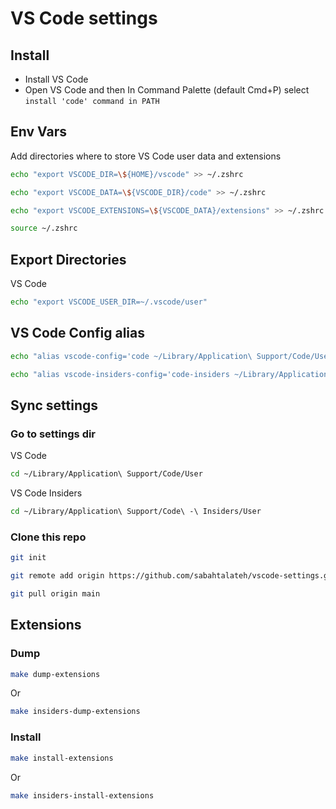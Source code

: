 # VS Code settings

## Install
- Install VS Code
- Open VS Code and then In Command Palette (default Cmd+P) select `install 'code' command in PATH`

## Env Vars
Add directories where to store VS Code user data and extensions
```bash
echo "export VSCODE_DIR=\${HOME}/vscode" >> ~/.zshrc
```
```bash
echo "export VSCODE_DATA=\${VSCODE_DIR}/code" >> ~/.zshrc
```
```bash
echo "export VSCODE_EXTENSIONS=\${VSCODE_DATA}/extensions" >> ~/.zshrc
```
```bash
source ~/.zshrc
```

## Export Directories
VS Code
```bash
echo "export VSCODE_USER_DIR=~/.vscode/user"
```


## VS Code Config alias
```bash
echo "alias vscode-config='code ~/Library/Application\ Support/Code/User'" >> ~/.zshrc
```
```bash
echo "alias vscode-insiders-config='code-insiders ~/Library/Application\ Support/Code\ -\ Insiders/User'" >> ~/.zshrc
```

## Sync settings
### Go to settings dir
VS Code
```bash
cd ~/Library/Application\ Support/Code/User
```
VS Code Insiders
```bash
cd ~/Library/Application\ Support/Code\ -\ Insiders/User
```

### Clone this repo
```bash
git init
```
```bash
git remote add origin https://github.com/sabahtalateh/vscode-settings.git
```
```bash
git pull origin main
```


## Extensions
### Dump
```bash
make dump-extensions
```
Or
```bash
make insiders-dump-extensions
```

### Install
```bash
make install-extensions
```
Or
```bash
make insiders-install-extensions
```

